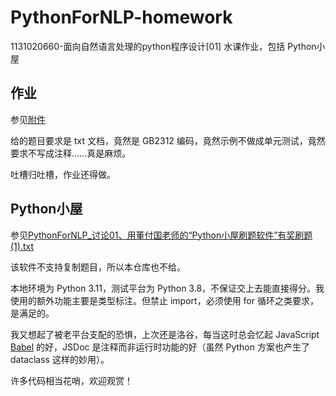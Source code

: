 # PythonForNLP-homework
1131020660-面向自然语言处理的python程序设计\[01\] 水课作业，包括 Python小屋

## 作业

参见[附件](https://github.com/Master-Hash/PythonForNLP-homework/tree/main/%E9%99%84%E4%BB%B6)

给的题目要求是 txt 文档，竟然是 GB2312 编码，竟然示例不做成单元测试，竟然要求不写成注释……真是麻烦。

吐槽归吐槽，作业还得做。

## Python小屋

参见[PythonForNLP_讨论01、用董付国老师的“Python小屋刷题软件”有奖刷题(1).txt](https://github.com/Master-Hash/PythonForNLP-homework/blob/main/%E9%99%84%E4%BB%B6/PythonForNLP_%E8%AE%A8%E8%AE%BA01%E3%80%81%E7%94%A8%E8%91%A3%E4%BB%98%E5%9B%BD%E8%80%81%E5%B8%88%E7%9A%84%E2%80%9CPython%E5%B0%8F%E5%B1%8B%E5%88%B7%E9%A2%98%E8%BD%AF%E4%BB%B6%E2%80%9D%E6%9C%89%E5%A5%96%E5%88%B7%E9%A2%98(1).txt)

该软件不支持复制题目，所以本仓库也不给。

本地环境为 Python 3.11，测试平台为 Python 3.8，不保证交上去能直接得分。我使用的额外功能主要是类型标注。但禁止 import，必须使用 for 循环之类要求，是满足的。

我又想起了被老平台支配的恐惧，上次还是洛谷，每当这时总会忆起 JavaScript [Babel](https://babeljs.io/) 的好，JSDoc 是注释而非运行时功能的好（虽然 Python 方案也产生了 dataclass 这样的妙用）。

许多代码相当花哨，欢迎观赏！
